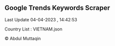 

## Google Trends Keywords Scraper 
 
Last Update 04-04-2023 , 14:42:53

Country List :
VIETNAM.json



© Abdul Muttaqin 
